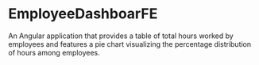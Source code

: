 # EmployeeDashboarFE
An Angular application that provides a table of total hours worked by employees and features a pie chart visualizing the percentage distribution of hours among employees.
